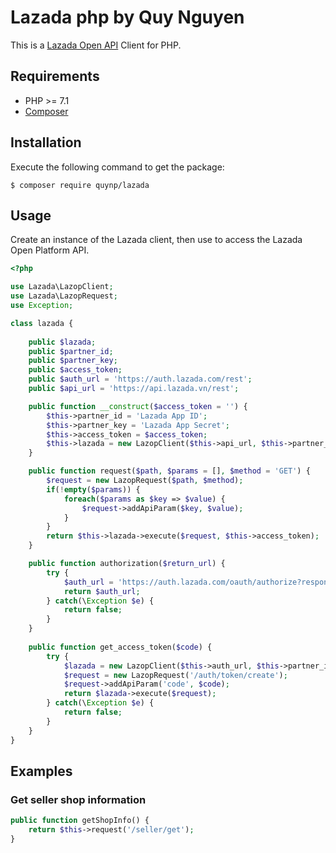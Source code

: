 # Lazada php by Quy Nguyen

This is a [Lazada Open API](https://open.lazada.com) Client for PHP.

## Requirements

* PHP >= 7.1
* [Composer](https://getcomposer.org/download/)

## Installation

Execute the following command to get the package:

```
$ composer require quynp/lazada
```

## Usage

Create an instance of the Lazada client, then use to access the Lazada Open Platform API.

```php
<?php

use Lazada\LazopClient;
use Lazada\LazopRequest;
use Exception;

class lazada {
    
    public $lazada;
    public $partner_id;
    public $partner_key;
    public $access_token;
    public $auth_url = 'https://auth.lazada.com/rest';
    public $api_url = 'https://api.lazada.vn/rest';

    public function __construct($access_token = '') {
        $this->partner_id = 'Lazada App ID';
        $this->partner_key = 'Lazada App Secret';
        $this->access_token = $access_token;
        $this->lazada = new LazopClient($this->api_url, $this->partner_id, $this->partner_key);
    }

    public function request($path, $params = [], $method = 'GET') {
        $request = new LazopRequest($path, $method);
        if(!empty($params)) {
            foreach($params as $key => $value) {
                $request->addApiParam($key, $value);
            }
        }
        return $this->lazada->execute($request, $this->access_token);
    }

    public function authorization($return_url) {
        try {
            $auth_url = 'https://auth.lazada.com/oauth/authorize?response_type=code&force_auth=true&redirect_uri='.$return_url."&client_id=".$this->partner_id;
            return $auth_url;
        } catch(\Exception $e) {
            return false;
        }
    }
    
    public function get_access_token($code) {
        try {
            $lazada = new LazopClient($this->auth_url, $this->partner_id, $this->partner_key);
            $request = new LazopRequest('/auth/token/create');
            $request->addApiParam('code', $code);
            return $lazada->execute($request);
        } catch(\Exception $e) {
            return false;
        }
    }
}
```

## Examples

### Get seller shop information

```php
public function getShopInfo() {
    return $this->request('/seller/get');
}
```
